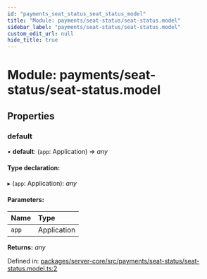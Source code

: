 ```yaml
---
id: "payments_seat_status_seat_status_model"
title: "Module: payments/seat-status/seat-status.model"
sidebar_label: "payments/seat-status/seat-status.model"
custom_edit_url: null
hide_title: true
---
```


# Module: payments/seat-status/seat-status.model

## Properties

### default

• **default**: (`app`: Application) => *any*

#### Type declaration:

▸ (`app`: Application): *any*

#### Parameters:

Name | Type |
:------ | :------ |
`app` | Application |

**Returns:** *any*

Defined in: [packages/server-core/src/payments/seat-status/seat-status.model.ts:2](https://github.com/xr3ngine/xr3ngine/blob/673ad6a5f/packages/server-core/src/payments/seat-status/seat-status.model.ts#L2)
